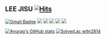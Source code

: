 ## LEE JISU   [![Hits](https://hits.seeyoufarm.com/api/count/incr/badge.svg?url=https%3A%2F%2Fgithub.com%2Ftmfrlrkvlek&count_bg=%2379C83D&title_bg=%23555555&icon=&icon_color=%23E7E7E7&title=hits&edge_flat=false)](https://hits.seeyoufarm.com)

[![Gmail Badge](https://img.shields.io/badge/Gmail-d14836?style=flat-square&logo=Gmail&logoColor=white&link=mailto:snugyun01@gmail.com)](mailto:wltn102998@gmail.com) <img src="https://img.shields.io/badge/Swift-CCCCCC?style=flat-square&logo=Swift&logoColor=orange"/></a> <img src="https://img.shields.io/badge/Python-3766AB?style=flat-square&logo=Python&logoColor=white"/></a> <img src="https://img.shields.io/badge/django-092E20?style=flat-square&logo=Django&logoColor=white"/></a> <img src="https://img.shields.io/badge/git-F05032?style=flat-square&logo=git&logoColor=white"/></a> [![](https://img.shields.io/badge/Velog-gray)](https://velog.io/@tmfrlrkvlek) 

[![Anurag's GitHub stats](https://github-readme-stats.vercel.app/api?username=tmfrlrkvlek&theme=dracula)](https://github.com/anuraghazra/github-readme-stats) [![Solved.ac
wltn2814](http://mazassumnida.wtf/api/v2/generate_badge?boj=wltn2814)](https://solved.ac/wltn2814)
